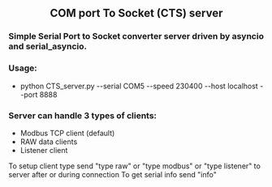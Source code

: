 <h2 align="center"> <b>C</b>OM port <b>T</b>o <b>S</b>ocket (CTS) server</h2>

<h3 align="left">
Simple Serial Port to Socket converter server driven by <b>asyncio</b> and <b>serial_asyncio</b>.</h3>

<b><h3>Usage:</h3></b>
 - python CTS_server.py --serial COM5 --speed 230400 --host localhost --port 8888


<b><h3>Server can handle 3 types of clients:</h3></b>

- Modbus TCP client (default)
- RAW data clients
- Listener client

To setup client type send "type raw" or "type modbus" or "type listener" to server after or during connection 
To get serial info send   "info"



